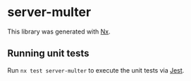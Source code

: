 # server-multer

This library was generated with [Nx](https://nx.dev).

## Running unit tests

Run `nx test server-multer` to execute the unit tests via [Jest](https://jestjs.io).
